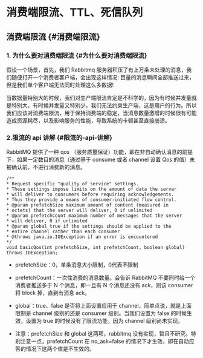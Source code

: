# 消费端限流、TTL、死信队列

## 消费端限流 {#消费端限流}

### 1. 为什么要对消费端限流 {#为什么要对消费端限流}

假设一个场景，首先，我们 Rabbitmq 服务器积压了有上万条未处理的消息，我们随便打开一个消费者客户端，会出现这样情况: 巨量的消息瞬间全部推送过来，但是我们单个客户端无法同时处理这么多数据!

当数据量特别大的时候，我们对生产端限流肯定是不科学的，因为有时候并发量就是特别大，有时候并发量又特别少，我们无法约束生产端，这是用户的行为。所以我们应该对消费端限流，用于保持消费端的稳定，当消息数量激增的时候很有可能造成资源耗尽，以及影响服务的性能，导致系统的卡顿甚至直接崩溃。

### 2.限流的 api 讲解 {#限流的-api-讲解}

RabbitMQ 提供了一种 qos （服务质量保证）功能，即在非自动确认消息的前提下，如果一定数目的消息（通过基于 consume 或者 channel 设置 Qos 的值）未被确认前，不进行消费新的消息。

```
/**
* Request specific "quality of service" settings.
* These settings impose limits on the amount of data the server
* will deliver to consumers before requiring acknowledgements.
* Thus they provide a means of consumer-initiated flow control.
* @param prefetchSize maximum amount of content (measured in
* octets) that the server will deliver, 0 if unlimited
* @param prefetchCount maximum number of messages that the server
* will deliver, 0 if unlimited
* @param global true if the settings should be applied to the
* entire channel rather than each consumer
* @throws java.io.IOException if an error is encountered
*/
void basicQos(int prefetchSize, int prefetchCount, boolean global) throws IOException;

```

* prefetchSize：0，单条消息大小限制，0代表不限制

* prefetchCount：一次性消费的消息数量。会告诉 RabbitMQ 不要同时给一个消费者推送多于 N 个消息，即一旦有 N 个消息还没有 ack，则该 consumer 将 block 掉，直到有消息 ack。

* global：true、false 是否将上面设置应用于 channel，简单点说，就是上面限制是 channel 级别的还是 consumer 级别。当我们设置为 false 的时候生效，设置为 true 的时候没有了限流功能，因为 channel 级别尚未实现。
* 注意：prefetchSize 和 global 这两项，rabbitmq 没有实现，暂且不研究。特别注意一点，prefetchCount 在 no\_ask=false 的情况下才生效，即在自动应答的情况下这两个值是不生效的。




